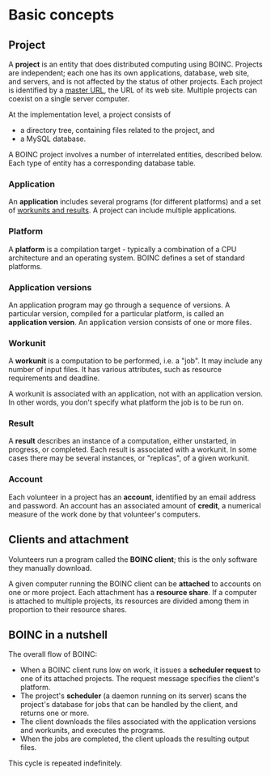# Basic concepts

## Project

A **project** is an entity that does distributed computing using BOINC.
Projects are independent; each one has its own applications, database, web site, and servers,
and is not affected by the status of other projects.
Each project is identified by a [master URL](ServerComponents.md),
the URL of its web site.
Multiple projects can coexist on a single server computer.

At the implementation level, a project consists of
* a directory tree, containing files related to the project, and
* a MySQL database.


A BOINC project involves a number of interrelated entities, described below.
Each type of entity has a corresponding database table.

### Application

An **application** includes several programs (for different platforms)
and a set of [workunits and results](JobIn.md).
A project can include multiple applications.

### Platform

A **platform** is a compilation target - typically a combination of a CPU architecture and an operating system.
BOINC defines a set of standard platforms.

### Application versions

An application program may go through a sequence of versions.
A particular version, compiled for a particular platform,
is called an **application version**.
An application version consists of one or more files.

### Workunit

A **workunit** is a computation to be performed, i.e. a "job".
It may include any number of input files.
It has various attributes, such as resource requirements and deadline.

A workunit is associated with an application, not with an application version.
In other words, you don't specify what platform the job is to be run on.

### Result

A **result** describes an instance of a computation, either unstarted, in progress, or completed.
Each result is associated with a workunit.
In some cases there may be several instances, or "replicas", of a given workunit.

### Account

Each volunteer in a project has an **account**, identified by an email address and password.
An account has an associated amount of **credit**,
a numerical measure of the work done by that volunteer's computers.

## Clients and attachment

Volunteers run a program called the **BOINC client**;
this is the only software they manually download.

A given computer running the BOINC client can be **attached** to
accounts on one or more project.
Each attachment has a **resource share**.
If a computer is attached to multiple projects,
its resources are divided among them in proportion
to their resource shares.

## BOINC in a nutshell

The overall flow of BOINC:

* When a BOINC client runs low on work, it issues a **scheduler request** to one of its attached projects.  The request message specifies the client's platform.
* The project's **scheduler** (a daemon running on its server) scans the project's database for jobs that can be handled by the client, and returns one or more.
* The client downloads the files associated with the application versions and workunits, and executes the programs.
* When the jobs are completed, the client uploads the resulting output files.

This cycle is repeated indefinitely.
